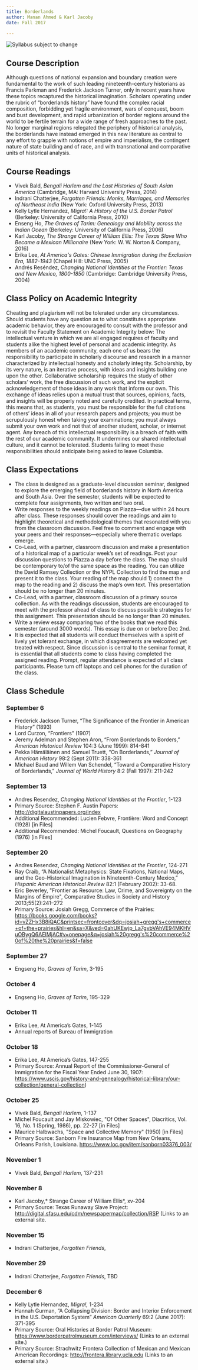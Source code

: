 ```yaml
---
title: Borderlands
author: Manan Ahmed & Karl Jacoby
date: Fall 2017

---
```


![Syllabus subject to change](images/borderlands.jpg)


## Course Description
Although questions of national expansion and boundary creation were fundamental to the work of such leading nineteenth-century historians as Francis Parkman and Frederick Jackson Turner, only in recent years have these topics recaptured the historical imagination.  Scholars operating under the rubric of “borderlands history” have found the complex racial composition, forbidding yet fragile environment, wars of conquest, boom and bust development, and rapid urbanization of border regions around the world to be fertile terrain for a wide range of fresh approaches to the past.  No longer marginal regions relegated the periphery of historical analysis, the borderlands have instead emerged in this new literature as central to any effort to grapple with notions of empire and imperialism, the contingent nature of state building and of race, and with transnational and comparative units of historical analysis.  


## Course Readings
* Vivek Bald, *Bengali Harlem and the Lost Histories of South Asian America* (Cambridge, MA: Harvard University Press, 2014)
* Indrani Chatterjee, *Forgotten Friends: Monks, Marriages, and Memories of Northeast India* (New York: Oxford University Press, 2013)
* Kelly Lytle Hernandez, *Migra!: A History of the U.S. Border Patrol* (Berkeley: University of California Press, 2010)
* Enseng Ho, *The Graves of Tarim: Genealogy and Mobility across the Indian Ocean* (Berkeley: University of California Press, 2006)
* Karl Jacoby, *The Strange Career of William Ellis: The Texas Slave Who Became a Mexican Millionaire* (New York: W. W. Norton & Company, 2016)
* Erika Lee, *At America's Gates: Chinese Immigration during the Exclusion Era, 1882-1943* (Chapel Hill: UNC Press, 2005)
* Andrés Reséndez, *Changing National Identities at the Frontier: Texas and New Mexico, 1800-1850* (Cambridge: Cambridge University Press, 2004)


## Class Policy on Academic Integrity
Cheating and plagiarism will not be tolerated under any circumstances.  Should students have any question as to what constitutes appropriate academic behavior, they are encouraged to consult with the professor and to revisit the Faculty Statement on Academic Integrity below: The intellectual venture in which we are all engaged requires of faculty and students alike the highest level of personal and academic integrity. As members of an academic community, each one of us bears the responsibility to participate in scholarly discourse and research in a manner characterized by intellectual honesty and scholarly integrity. Scholarship, by its very nature, is an iterative process, with ideas and insights building one upon the other.  Collaborative scholarship requires the study of other scholars’ work, the free discussion of such work, and the explicit acknowledgement of those ideas in any work that inform our own.  This exchange of ideas relies upon a mutual trust that sources, opinions, facts, and insights will be properly noted and carefully credited. In practical terms, this means that, as students, you must be responsible for the full citations of others’ ideas in all of your research papers and projects; you must be scrupulously honest when taking your examinations; you must always submit your own work and not that of another student, scholar, or internet agent. Any breach of this intellectual responsibility is a breach of faith with the rest of our academic community.  It undermines our shared intellectual culture, and it cannot be tolerated.  Students failing to meet these responsibilities should anticipate being asked to leave Columbia.


## Class Expectations

* The class is designed as a graduate-level discussion seminar, designed to explore the emerging field of borderlands history in North America and South Asia.  Over the semester, students will be expected to complete four assignments, two written and two oral. 
* Write responses to the weekly readings on Piazza—due within 24 hours after class. These responses should cover the readings and aim to highlight theoretical and methodological themes that resonated with you from the classroom discussion. Feel free to comment and engage with your peers and their responses—especially where thematic overlaps emerge. 
* Co-Lead, with a partner, classroom discussion and make a presentation of a historical map of a particular week’s set of readings. Post your discussion questions to Piazza a day before the class. The map should be contemporary to/of the same space as the reading. You can utilize the David Ramsey Collection or the NYPL Collection to find the map and present it to the class. Your reading of the map should 1) connect the map to the reading and 2) discuss the map’s own text. This presentation should be no longer than 20 minutes.
* Co-Lead, with a partner, classroom discussion of a primary source collection.  As with the readings discussion, students are encouraged to meet with the professor ahead of class to discuss possible strategies for this assignment. This presentation should be no longer than 20 minutes.
* Write a review essay comparing two of the books that we read this semester (around 3000 words).  This essay is due on or before Dec 2nd. 
* It is expected that all students will conduct themselves with a spirit of lively yet tolerant exchange, in which disagreements are welcomed yet treated with respect.  Since discussion is central to the seminar format, it is essential that all students come to class having completed the assigned reading.  Prompt, regular attendance is expected of all class participants.  Please turn off laptops and cell phones for the duration of the class.


## Class Schedule

### September 6
* Frederick Jackson Turner, “The Significance of the Frontier in American History” (1893)
* Lord Curzon, “Frontiers” (1907)
* Jeremy Adelman and Stephen Aron, “From Borderlands to Borders,” *American Historical Review* 104:3 (June 1999): 814-841
* Pekka Hämäläinen and Samuel Truett, “On Borderlands,” *Journal of American History* 98:2 (Sept 2011): 338-361
* Michael Baud and Willem Van Schendel, “Toward a Comparative History of Borderlands,” *Journal of World History* 8:2 (Fall 1997): 211-242

### September 13
* Andres Resendez, *Changing National Identities at the Frontier*, 1-123
* Primary Source: Stephen F. Austin Papers: http://digitalaustinpapers.org/index 
* Additional Recommended: Lucien Febvre, Frontière: Word and Concept (1928) [in Files]
* Additional Recommended: Michel Foucault, Questions on Geography (1976) [in Files]
 

### September 20
* Andres Resendez, *Changing National Identities at the Frontier*, 124-271
* Ray Craib, “A Nationalist Metaphysics: State Fixations, National Maps, and the Geo-Historical Imagination in Nineteenth-Century Mexico,” *Hispanic American Historical Review* 82:1 (February 2002): 33-68.
* Eric Beverley, "Frontier as Resource: Law, Crime, and Sovereignty on the Margins of
Empire", Comparative Studies in Society and History 2013;55(2):241–272
* Primary Source: Josiah Gregg, Commerce of the Prairies: https://books.google.com/books?id=vZZHx3B8iQAC&printsec=frontcover&dq=josiah+gregg's+commerce+of+the+prairies&hl=en&sa=X&ved=0ahUKEwjp_La7gvbVAhVE94MKHVuOBygQ6AEIMjAC#v=onepage&q=josiah%20gregg's%20commerce%20of%20the%20prairies&f=false 

### September 27
* Engseng Ho, *Graves of Tarim*, 3-195

### October 4
* Engseng Ho, *Graves of Tarim*, 195-329

### October 11
* Erika Lee, At America’s Gates, 1-145
* Annual reports of Bureau of Immigration

### October 18
* Erika Lee, At America’s Gates, 147-255
* Primary Source: Annual Report of the Commissioner-General of Immigration for the Fiscal Year Ended June 30, 1907: https://www.uscis.gov/history-and-genealogy/historical-library/our-collection/general-collection)

### October 25
* Vivek Bald, *Bengali Harlem*, 1-137
* Michel Foucault and Jay Miskowiec, "Of Other Spaces", Diacritics, Vol. 16, No. 1 (Spring, 1986), pp. 22-27 [in Files]
* Maurice Halbwachs, "Space and Collective Memory" (1950) [in Files]
* Primary Source: Sanborn Fire Insurance Map from New Orleans, Orleans Parish, Louisiana. https://www.loc.gov/item/sanborn03376_003/ 

### November 1
* Vivek Bald, *Bengali Harlem*, 137-231

### November 8
* Karl Jacoby,* Strange Career of William Ellis*, xv-204
* Primary Source: Texas Runaway Slave Project: http://digital.sfasu.edu/cdm/newspapermap/collection/RSP (Links to an external site.

### November 15
* Indrani Chatterjee, *Forgotten Friends*, 

### November 29
* Indrani Chatterjee, *Forgotten Friends*, TBD

### December 6
* Kelly Lytle Hernandez, *Migra!,* 1-234
* Hannah Gurman, “A Collapsing Division: Border and Interior Enforcement in the U.S. Deportation System” *American Quarterly* 69:2 (June 2017): 371-395
* Primary Source: Oral Histories at Border Patrol Museum: https://www.borderpatrolmuseum.com/interviews/ (Links to an external site.)
* Primary Source: Strachwitz Frontera Collection of Mexican and Mexican American Recordings: http://frontera.library.ucla.edu (Links to an external site.)
